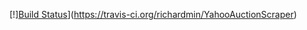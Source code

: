 [!][Build Status](https://travis-ci.org/richardmin/YahooAuctionScraper.svg?branch=master)](https://travis-ci.org/richardmin/YahooAuctionScraper)